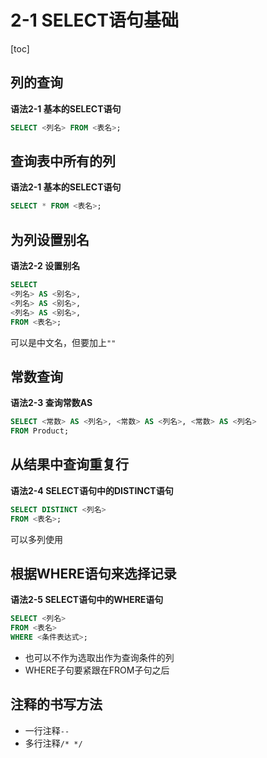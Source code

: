 # 2-1 SELECT语句基础

[toc]

## 列的查询

**语法2-1 基本的SELECT语句**

```sql
SELECT <列名> FROM <表名>;
```

## 查询表中所有的列

**语法2-1 基本的SELECT语句**

```sql
SELECT * FROM <表名>;
```

## 为列设置别名

**语法2-2 设置别名**

```sql
SELECT
<列名> AS <别名>,
<列名> AS <别名>,
<列名> AS <别名>,
FROM <表名>;
```

可以是中文名，但要加上`""`

## 常数查询

**语法2-3 查询常数AS**

```SQL
SELECT <常数> AS <列名>, <常数> AS <列名>, <常数> AS <列名>
FROM Product;
```

## 从结果中查询重复行

**语法2-4 SELECT语句中的DISTINCT语句**

```SQL
SELECT DISTINCT <列名>
FROM <表名>;
```

可以多列使用

## 根据WHERE语句来选择记录

**语法2-5 SELECT语句中的WHERE语句**

```SQL
SELECT <列名>
FROM <表名>
WHERE <条件表达式>;
```

- 也可以不作为选取出作为查询条件的列
- WHERE子句要紧跟在FROM子句之后

## 注释的书写方法

- 一行注释`--`
- 多行注释`/* */`